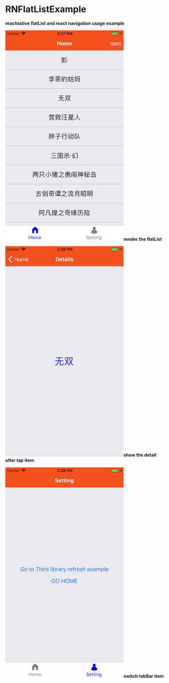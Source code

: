 # RNFlatListExample

**reactnative flatList and react navigation usage example**


![list](https://github.com/leroyli/RNFlatListExample/blob/master/screenshot/list.png)**render the flatList**


![detail](https://github.com/leroyli/RNFlatListExample/blob/master/screenshot/detail.png)**show the detail after tap item**


![setting](https://github.com/leroyli/RNFlatListExample/blob/master/screenshot/setting.png)**switch tabBar item**
